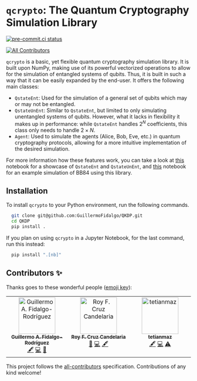 # `qcrypto`: The Quantum Cryptography Simulation Library
[![pre-commit.ci status](https://results.pre-commit.ci/badge/github/GuillermoFidalgo/QKDP/master.svg)](https://results.pre-commit.ci/latest/github/GuillermoFidalgo/QKDP/master)
<!-- ALL-CONTRIBUTORS-BADGE:START - Do not remove or modify this section -->
[![All Contributors](https://img.shields.io/badge/all_contributors-3-orange.svg?style=flat-square)](#contributors-)
<!-- ALL-CONTRIBUTORS-BADGE:END -->

`qcrypto` is a basic, yet flexible quantum cryptography simulation library. It is built upon NumPy, making use of its powerful vectorized operations to allow for the simulation of entangled systems of qubits. Thus, it is built in such a way that it can be easily expanded by the end-user. It offers the following main classes:
* `QstateEnt`: Used for the simulation of a general set of qubits which may or may not be entangled.
* `QstateUnEnt`: Similar to `QstateEnt`, but limited to only simulating unentangled systems of qubits. However, what it lacks in flexibility it makes up in performance: while `QstateEnt` handles $2^N$ coefficients, this class only needs to handle $2\times N$.
* `Agent`: Used to simulate the agents (Alice, Bob, Eve, etc.) in quantum cryptography protocols, allowing for a more intuitive implementation of the desired simulation.

For more information how these features work, you can take a look at [this](https://github.com/GuillermoFidalgo/QKDP/blob/master/notebooks/qCryptoShowcase.ipynb) notebook for a showcase of `QstateEnt` and `QstateUnEnt`, and [this](https://github.com/GuillermoFidalgo/QKDP/blob/master/notebooks/BB84.ipynb) notebook for an example simulation of BB84 using this library.

## Installation
To install `qcrypto` to your Python environment, run the following commands.

```bash
  git clone git@github.com:GuillermoFidalgo/QKDP.git
  cd QKDP
  pip install .
```

If you plan on using `qcrypto` in a Jupyter Notebook, for the last command, run this instead:

```bash
  pip install ".[nb]"
```

## Contributors ✨

Thanks goes to these wonderful people ([emoji key](https://allcontributors.org/docs/en/emoji-key)):

<!-- ALL-CONTRIBUTORS-LIST:START - Do not remove or modify this section -->
<!-- prettier-ignore-start -->
<!-- markdownlint-disable -->
<table>
  <tbody>
    <tr>
      <td align="center" valign="top" width="14.28%"><a href="http://guillermofidalgo.github.io"><img src="https://avatars.githubusercontent.com/u/17858942?v=4?s=100" width="100px;" alt="Guillermo A. Fidalgo-Rodríguez"/><br /><sub><b>Guillermo A. Fidalgo-Rodríguez</b></sub></a><br /><a href="#content-GuillermoFidalgo" title="Content">🖋</a> <a href="https://github.com/GuillermoFidalgo/QKDP/commits?author=GuillermoFidalgo" title="Code">💻</a> <a href="#maintenance-GuillermoFidalgo" title="Maintenance">🚧</a></td>
      <td align="center" valign="top" width="14.28%"><a href="https://github.com/roy-cruz"><img src="https://avatars.githubusercontent.com/u/55238184?v=4?s=100" width="100px;" alt="Roy F. Cruz Candelaria"/><br /><sub><b>Roy F. Cruz Candelaria</b></sub></a><br /><a href="#research-roy-cruz" title="Research">🔬</a> <a href="https://github.com/GuillermoFidalgo/QKDP/commits?author=roy-cruz" title="Code">💻</a> <a href="#content-roy-cruz" title="Content">🖋</a></td>
      <td align="center" valign="top" width="14.28%"><a href="https://github.com/tetianmaz"><img src="https://avatars.githubusercontent.com/u/126983407?v=4?s=100" width="100px;" alt="tetianmaz"/><br /><sub><b>tetianmaz</b></sub></a><br /><a href="#content-tetianmaz" title="Content">🖋</a> <a href="https://github.com/GuillermoFidalgo/QKDP/commits?author=tetianmaz" title="Code">💻</a> <a href="https://github.com/GuillermoFidalgo/QKDP/commits?author=tetianmaz" title="Tests">⚠️</a></td>
    </tr>
  </tbody>
</table>

<!-- markdownlint-restore -->
<!-- prettier-ignore-end -->

<!-- ALL-CONTRIBUTORS-LIST:END -->

This project follows the [all-contributors](https://github.com/all-contributors/all-contributors) specification. Contributions of any kind welcome!
